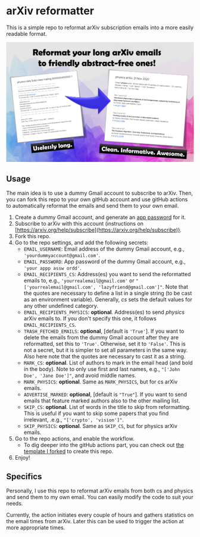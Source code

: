 # arXiv reformatter

This is a simple repo to reformat arXiv subscription emails into a more easily readable format.

![Usage examples](arxiv_reformatter.png)

## Usage
The main idea is to use a dummy Gmail account to subscribe to arXiv.
Then, you can fork this repo to your own gitHub account and use gitHub actions to automatically reformat the emails 
and send them to your own email.

1. Create a dummy Gmail account, and generate an [app password](https://support.google.com/accounts/answer/185833?hl=en)
   for it.
2. Subscribe to arXiv with this account (instructions on 
   [https://arxiv.org/help/subscribe](https://arxiv.org/help/subscribe)).
3. Fork this repo.
4. Go to the repo settings, and add the following secrets:
    - `EMAIL_USERNAME`: Email address of the dummy Gmail account, e.g., `'yourdummyaccount@gmail.com'`.
    - `EMAIL_PASSWORD`: App password of the dummy Gmail account, e.g., `'your appp assw ordd'`.
    - `EMAIL_RECIPIENTS_CS`: Address(es) you want to send the reformatted emails to, e.g.,
      `'yourrealemail@gmail.com'` or `"['yourrealemail@gmail.com', 'lazyfriend@gmail.com']"`.
      Note that the quotes are necessary to define a list in a single string (to be cast as an environment variable).
      Generally, *cs* sets the default values for any other undefined category.
    - `EMAIL_RECIPIENTS_PHYSICS`: **optional**. Address(es) to send *physics* arXiv emails to. If you don't specify
      this one, it follows `EMAIL_RECIPIENTS_CS`.
    - `TRASH_FETCHED_EMAILS`: **optional**, [default is `'True'`]. If you want to delete the emails from the dummy Gmail
      account after they are reformatted, set this to `'True'`. Otherwise, set it to `'False'`.
      This is not a secret, but it is simpler to set all parameters in the same way.
      Also here note that the quotes are necessary to cast it as a string.
    - `MARK_CS`: **optional**. List of authors to mark in the email head (and bold in the body). Note to only use
      first and last names, e.g., `"['John Doe', 'Jane Doe']"`, and avoid middle names.
    - `MARK_PHYSICS`: **optional**. Same as `MARK_PHYSICS`, but for cs arXiv emails.
    - `ADVERTISE_MARKED`: **optional**, [default is `"True"`]. If you want to send emails that feature marked authors 
       also to the other mailing list.
    - `SKIP_CS`: **optional**. List of words in the title to skip from reformatting. This is useful if you want
      to skip some papers that you find irrelevant, .e.g., `"['crypto', 'vision']"`.
    - `SKIP_PHYSICS`: **optional**. Same as `SKIP_CS`, but for physics arXiv emails.
5. Go to the repo actions, and enable the workflow.
    - To dig deeper into the gitHub actions part, you can check out 
      [the template I forked](https://gitHub.com/patrickloeber/python-gitHub-action-template) to create this repo.
6. Enjoy!

## Specifics
Personally, I use this repo to reformat arXiv emails from both cs and physics and send them to my own email.
You can easily modify the code to suit your needs.

Currently, the action initiates every couple of hours and gathers statistics on the email times from arXiv.
Later this can be used to trigger the action at more appropriate times.